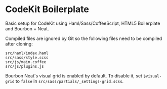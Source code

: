 CodeKit Boilerplate
===================

Basic setup for CodeKit using Haml/Sass/CoffeeScript, HTML5 Boilerplate and Bourbon + Neat.

Compiled files are ignored by Git so the following files need to be compiled after cloning:

    src/haml/index.haml
    src/sass/style.scss
    src/js/main.coffee
    src/js/plugins.js

Bourbon Neat's visual grid is enabled by default. To disable it, set `$visual-grid` to `false` in `src/sass/partials/_settings-grid.scss`.
